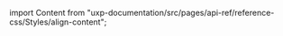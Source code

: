 
import Content from "uxp-documentation/src/pages/api-ref/reference-css/Styles/align-content";

<Content query="product=xd"/>
